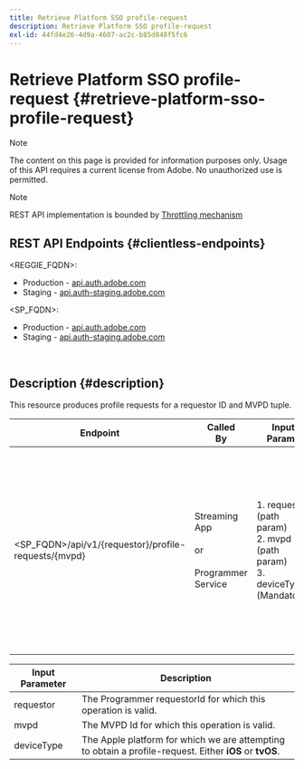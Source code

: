 ```yaml
---
title: Retrieve Platform SSO profile-request
description: Retrieve Platform SSO profile-request
exl-id: 44fd4e26-4d9a-4607-ac2c-b85d848f5fc6
---
```

# Retrieve Platform SSO profile-request {#retrieve-platform-sso-profile-request}

>[!NOTE]
>
>The content on this page is provided for information purposes only. Usage of this API requires a current license from Adobe. No unauthorized use is permitted.

>[!NOTE]
>
> REST API implementation is bounded by [Throttling mechanism](/help/authentication/throttling-mechanism.md)

## REST API Endpoints {#clientless-endpoints}

<REGGIE_FQDN>:

* Production - [api.auth.adobe.com](http://api.auth.adobe.com/)
* Staging - [api.auth-staging.adobe.com](http://api.auth-staging.adobe.com/)

<SP_FQDN>:

* Production - [api.auth.adobe.com](http://api.auth.adobe.com/)
* Staging - [api.auth-staging.adobe.com](http://api.auth-staging.adobe.com/)

</br>

## Description {#description}

This resource produces profile requests for a requestor ID and MVPD tuple.

  
| Endpoint | Called  </br>By | Input   </br>Params | HTTP  </br>Method | Response | HTTP  </br>Response |
| --- | --- | --- | --- | --- | --- |
| <SP_FQDN>/api/v1/{requestor}/profile-requests/{mvpd} | Streaming App</br></br>or</br></br>Programmer Service | 1. requestor (path param)</br>2. mvpd (path param)</br>3. deviceType (Mandatory) | GET | The response Content-Type will be application/octet-stream, as the actual payload is opaque for the client application.</br></br>The response should be forwarded by the application to the Platform</br></br>SSO engine for obtaining a Profile SSO. | 200 - Success   </br>400 - Bad request |


| Input Parameter | Description                                                                                              |
| --------------- | -------------------------------------------------------------------------------------------------------- |
| requestor       | The Programmer requestorId for which this operation is valid.                                            |
| mvpd            | The MVPD Id for which this operation is valid.                                                           |
| deviceType      | The Apple platform for which we are attempting to obtain a profile-request.  Either **iOS** or **tvOS**. |
